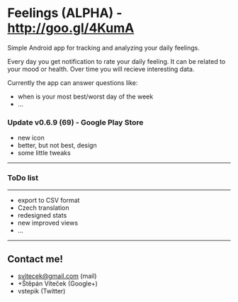 Feelings (ALPHA) - http://goo.gl/4KumA
========

Simple Android app for tracking and analyzing your daily feelings.

Every day you get notification to rate your daily feeling. It can be related to your mood or health. Over time you will recieve interesting data.

Currently the app can answer questions like:
- when is your most best/worst day of the week
- ...

### Update v0.6.9 (69) - Google Play Store

- new icon
- better, but not best, design
- some little tweaks

---

### ToDo list
-----------
- export to CSV format
- Czech translation
- redesigned stats
- new improved views 
- ...

---

Contact me!
-----------
- svitecek@gmail.com (mail)
- +Štěpán Víteček (Google+)
- vstepik (Twitter)


